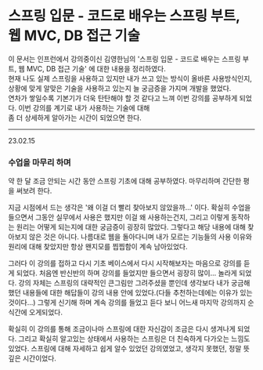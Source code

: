 # 스프링 입문 - 코드로 배우는 스프링 부트, 웹 MVC, DB 접근 기술

이 문서는 인프런에서 강의중이신 김영한님의 '스프링 입문 - 코드로 배우는 스프링 부트, 웹 MVC, DB 접근 기술' 에 대한 내용을 정리하였다.\
현재 나도 실제 스프링을 사용하고 있지만 내가 쓰고 있는 방식이 올바른 사용방식인지, 상황에 맞게 알맞은 기술을 사용하고 있는지 늘 궁금증을 가지며 개발을 했었다.\
연차가 쌓일수록 기본기가 더욱 탄탄해야 할 것 같다고 느껴 이번 강의를 공부하게 되었다. 이번 강의를 계기로 내가 사용하는 기술에 대해\
좀 더 상세하게 알아가는 시간이 되었으면 한다.

---

23.02.15
### 수업을 마무리 하며

약 한 달 조금 안되는 시간 동안 스프링 기초에 대해 공부하였다. 마무리하며 간단한 평을 써보려 한다.

지금 시점에서 드는 생각은 '왜 이걸 더 빨리 찾아보지 않았을까...' 이다. 확실히 수업을 들으면서 그동안
실무에서 사용은 했지만 이걸 왜 사용하는건지, 그리고 이렇게 동작하는 원리는 어떻게 되는지에 대한 
궁금증이 굉장히 많았다. 그렇다고 해당 내용에 대해 찾아보지 않은 것은 아니다. 나름대로 웹을 돌아다니며
내가 모르는 기능들의 사용 이유와 원리에 대해 찾았지만 항상 왠지모를 찝찝함이 계속 남아있었다. 

그러다 이 강의를 접하고 다시 기초 베이스에서 다시 시작해보자는 마음으로 강의를 듣게 되었다. 처음엔
반신반의 하며 강의를 들었지만 들으면서 굉장히 많이... 놀라게 되었다. 강의 자체는 스프링의 대략적인
큰그림만 그려주셨을 뿐인데 생각보다 내가 궁금해했던 내용들에 대한 해답들이 강의 내용 안에 있었다.(다들
추천하는데에는 이유가 있는 것이다...) 그렇게 신기해 하며 계속 강의를 들었고 듣다 보니 어느새 마지막
강의까지 순식간에 오게되었다.

확실히 이 강의를 통해 조금이나마 스프링에 대한 자신감이 조금은 다시 생겨나게 되었다. 그리고 확실히 
알고있는 상태에서 사용하는 스프링은 더 친숙하게 다가오는 느낌도 있었다. 스프링에 대해 자세하고 쉽게
알수 있었던 강의였었고, 생각지 못했던, 정말 뜻 깊은 시간이었다.

